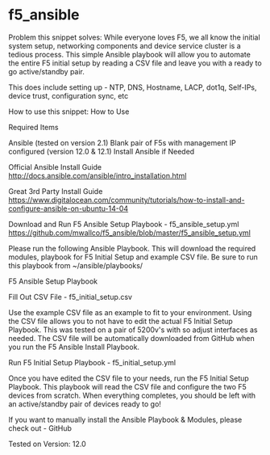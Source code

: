 # f5_ansible

Problem this snippet solves:
While everyone loves F5, we all know the initial system setup, networking components and device service cluster is a tedious process. This simple Ansible playbook will allow you to automate the entire F5 initial setup by reading a CSV file and leave you with a ready to go active/standby pair.

This does include setting up - NTP, DNS, Hostname, LACP, dot1q, Self-IPs, device trust, configuration sync, etc

How to use this snippet:
How to Use

Required Items

Ansible (tested on version 2.1)
Blank pair of F5s with management IP configured (version 12.0 & 12.1)
Install Ansible if Needed

Official Ansible Install Guide
http://docs.ansible.com/ansible/intro_installation.html

Great 3rd Party Install Guide
https://www.digitalocean.com/community/tutorials/how-to-install-and-configure-ansible-on-ubuntu-14-04

Download and Run F5 Ansible Setup Playbook - f5_ansible_setup.yml
https://github.com/mwallco/f5_ansible/blob/master/f5_ansible_setup.yml

Please run the following Ansible Playbook. This will download the required modules, playbook for F5 Initial Setup and example CSV file. Be sure to run this playbook from ~/ansible/playbooks/

F5 Ansible Setup Playbook

Fill Out CSV File - f5_initial_setup.csv

Use the example CSV file as an example to fit to your environment. Using the CSV file allows you to not have to edit the actual F5 Initial Setup Playbook. This was tested on a pair of 5200v's with so adjust interfaces as needed. The CSV file will be automatically downloaded from GitHub when you run the F5 Ansible Install Playbook.

Run F5 Initial Setup Playbook - f5_initial_setup.yml

Once you have edited the CSV file to your needs, run the F5 Initial Setup Playbook. This playbook will read the CSV file and configure the two F5 devices from scratch. When everything completes, you should be left with an active/standby pair of devices ready to go!

If you want to manually install the Ansible Playbook & Modules, please check out - GitHub

Tested on Version:
12.0
